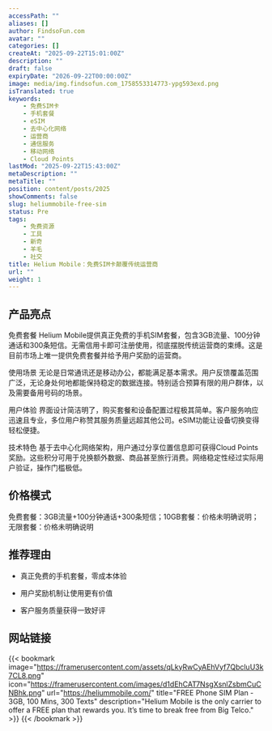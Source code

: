```yaml
---
accessPath: ""
aliases: []
author: FindsoFun.com
avatar: ""
categories: []
createAt: "2025-09-22T15:01:00Z"
description: ""
draft: false
expiryDate: "2026-09-22T00:00:00Z"
image: media/img.findsofun.com_1758553314773-ypg593exd.png
isTranslated: true
keywords:
    - 免费SIM卡
    - 手机套餐
    - eSIM
    - 去中心化网络
    - 运营商
    - 通信服务
    - 移动网络
    - Cloud Points
lastMod: "2025-09-22T15:43:00Z"
metaDescription: ""
metaTitle: ""
position: content/posts/2025
showComments: false
slug: heliummobile-free-sim
status: Pre
tags:
    - 免费资源
    - 工具
    - 新奇
    - 羊毛
    - 社交
title: Helium Mobile：免费SIM卡颠覆传统运营商
url: ""
weight: 1
---
```

## 产品亮点
免费套餐
Helium Mobile提供真正免费的手机SIM套餐，包含3GB流量、100分钟通话和300条短信。无需信用卡即可注册使用，彻底摆脱传统运营商的束缚。这是目前市场上唯一提供免费套餐并给予用户奖励的运营商。

使用场景
无论是日常通讯还是移动办公，都能满足基本需求。用户反馈覆盖范围广泛，无论身处何地都能保持稳定的数据连接。特别适合预算有限的用户群体，以及需要备用号码的场景。

用户体验
界面设计简洁明了，购买套餐和设备配置过程极其简单。客户服务响应迅速且专业，多位用户称赞其服务质量远超其他公司。eSIM功能让设备切换变得轻松便捷。

技术特色
基于去中心化网络架构，用户通过分享位置信息即可获得Cloud Points奖励。这些积分可用于兑换额外数据、商品甚至旅行消费。网络稳定性经过实际用户验证，操作门槛极低。

## 价格模式
<!--more-->免费套餐：3GB流量+100分钟通话+300条短信；10GB套餐：价格未明确说明；无限套餐：价格未明确说明

## 推荐理由
- 真正免费的手机套餐，零成本体验

- 用户奖励机制让使用更有价值

- 客户服务质量获得一致好评

## 网站链接
{{< bookmark image="https://framerusercontent.com/assets/qLkyRwCyAEhVyf7QbcluU3k7CL8.png" icon="https://framerusercontent.com/images/d1dEhCAT7NsgXsnlZsbmCuCNBhk.png" url="https://heliummobile.com/" title="FREE Phone SIM Plan - 3GB, 100 Mins, 300 Texts" description="Helium Mobile is the only carrier to offer a FREE plan that rewards you. It’s time to break free from Big Telco." >}}
{{< /bookmark >}}


